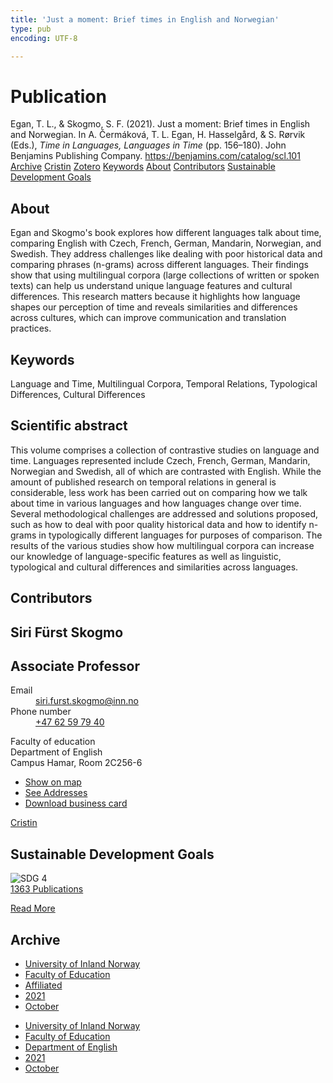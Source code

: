 ```yaml
---
title: 'Just a moment: Brief times in English and Norwegian'
type: pub
encoding: UTF-8

---
```

<h1>Publication</h1>
<article id="csl-bib-container-5WC2RJBX" class="csl-bib-container">
  <div class="csl-bib-body"> <div class="csl-entry">Egan, T. L., &#38; Skogmo, S. F. (2021). Just a moment: Brief times in English and Norwegian. In A. Čermáková, T. L. Egan, H. Hasselgård, &#38; S. Rørvik (Eds.), <i>Time in Languages, Languages in Time</i> (pp. 156–180). John Benjamins Publishing Company. <a href="https://benjamins.com/catalog/scl.101">https://benjamins.com/catalog/scl.101</a></div> </div>
  <div class="csl-bib-buttons">
    <a href="#taxonomy-article-5WC2RJBX" alt="archive" class="csl-bib-button">Archive</a>
    <a href="https://app.cristin.no/results/show.jsf?id=1944359" alt="Cristin" class="csl-bib-button">Cristin</a>
    <a href="http://zotero.org/groups/5881554/items/5WC2RJBX" alt="Zotero" class="csl-bib-button">Zotero</a>
    <a href="#keywords-article-5WC2RJBX" alt="keywords" class="csl-bib-button">Keywords</a>
    <a href="#about-article-5WC2RJBX" alt="about_pub" class="csl-bib-button">About</a>
    <a href="#contributors-article-5WC2RJBX" alt="contributors" class="csl-bib-button">Contributors</a>
    <a href="#sdg-article-5WC2RJBX" alt="sdg" class="csl-bib-button">Sustainable Development Goals</a>
  </div>
  <div id="csl-bib-meta-container-5WC2RJBX"></div>
</article>
<div id="csl-bib-meta-5WC2RJBX" class="csl-bib-meta">
  <article id="about-article-5WC2RJBX" class="about_pub-article">
    <h1>About</h1>
    Egan and Skogmo's book explores how different languages talk about time, comparing English with Czech, French, German, Mandarin, Norwegian, and Swedish. They address challenges like dealing with poor historical data and comparing phrases (n-grams) across different languages. Their findings show that using multilingual corpora (large collections of written or spoken texts) can help us understand unique language features and cultural differences. This research matters because it highlights how language shapes our perception of time and reveals similarities and differences across cultures, which can improve communication and translation practices.
  </article>
  <article id="keywords-article-5WC2RJBX" class="keywords-article">
    <h1>Keywords</h1>
    Language and Time, Multilingual Corpora, Temporal Relations, Typological Differences, Cultural Differences
  </article>
  <article id="abstract-article-5WC2RJBX" class="abstract-article">
    <h1>Scientific abstract</h1>
    This volume comprises a collection of contrastive studies on language and time. Languages represented include Czech, French, German, Mandarin, Norwegian and Swedish, all of which are contrasted with English. While the amount of published research on temporal relations in general is considerable, less work has been carried out on comparing how we talk about time in various languages and how languages change over time. Several methodological challenges are addressed and solutions proposed, such as how to deal with poor quality historical data and how to identify n-grams in typologically different languages for purposes of comparison. The results of the various studies show how multilingual corpora can increase our knowledge of language-specific features as well as linguistic, typological and cultural differences and similarities across languages.
  </article>
  <article id="contributors-article-5WC2RJBX" class="contributors-article">
    <h1>Contributors</h1>
    <div class="personas"> <div class="vrtx-hinn-person-card"> <div class="photo"> <i class="lar la-user-circle missing-person"></i> </div> <div class="info"> <hgroup><h1>Siri Fürst Skogmo</h1> <h2>Associate Professor</h2> </hgroup><dl> <dt>Email</dt> <dd> <a href="mailto:siri.furst.skogmo@inn.no">siri.furst.skogmo@inn.no</a> </dd> <dt>Phone number</dt> <dd><a href="tel:+4762597940"> +47 62 59 79 40 </a></dd> </dl> <p> Faculty of education<br> Department of English<br> Campus Hamar, Room 2C256-6 </p> <ul class="vrtx-hinn-links"> <li><a href="https://www.google.com/maps?q=60.79625,11.07386">Show on map</a></li> <li><a href="https://www.inn.no/english/find-an-employee/siri-furst-skogmo.html#vrtx-hinn-addresses">See Addresses</a></li> <li><a href="https://www.inn.no/english/find-an-employee/siri-furst-skogmo.html?vrtx=vcf">Download business card</a></li> </ul> </div> </div> <a href="https://app.cristin.no/persons/show.jsf?id=3196" alt="Cristin URL" class="personas-cristin">Cristin</a> </div>
  </article>
  <article id="sdg-article-5WC2RJBX" class="sdg-article">
    <h1>Sustainable Development Goals</h1>
    <div class="sdg-container"><div id="sdg4" class="sdg">
        <img src="{{< params subfolder >}}images/sdg/sdg04_en.png" class="image" alt="SDG 4">
        <div class="sdg-overlay">
          <a href="{{< params subfolder >}}en/archive/?sdg=4#archive" class="sdg-publication-count"><span>1363</span> Publications</a>
          <p><a href="https://sdgs.un.org/goals/goal4" class="sdg-read-more">Read More</a></p>
        </div>
      </div></div>
  </article>
  <article id="taxonomy-article-5WC2RJBX" class="taxonomy-article">
    <h1>Archive</h1>
    <ul>
      <li><a href="{{< params subfolder >}}en/archive/?key=3DCRN523">University of Inland Norway</a></li>
      <li><a href="{{< params subfolder >}}en/archive/?key=WYNZA47F">Faculty of Education</a></li>
      <li><a href="{{< params subfolder >}}en/archive/?key=2ZAN5K7T">Affiliated</a></li>
      <li><a href="{{< params subfolder >}}en/archive/?key=IKH28CUV">2021</a></li>
      <li><a href="{{< params subfolder >}}en/archive/?key=IZFHAQE5">October</a></li>
    </ul>
    <ul>
      <li><a href="{{< params subfolder >}}en/archive/?key=3DCRN523">University of Inland Norway</a></li>
      <li><a href="{{< params subfolder >}}en/archive/?key=WYNZA47F">Faculty of Education</a></li>
      <li><a href="{{< params subfolder >}}en/archive/?key=THSB4HN9">Department of English</a></li>
      <li><a href="{{< params subfolder >}}en/archive/?key=T7HNSHUG">2021</a></li>
      <li><a href="{{< params subfolder >}}en/archive/?key=LSJJ375L">October</a></li>
    </ul>
  </article>
</div>
